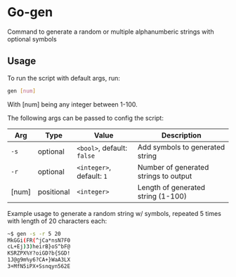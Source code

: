 # Go-gen

Command to generate a random or multiple alphanumberic strings with optional symbols

## Usage

To run the script with default args, run:
```bash
gen [num]
```
With [num] being any integer between 1-100.

The following args can be passed to config the script:

| Arg   | Type       | Value                      | Description                           |
| ----- | ---------- | ---------------------------| ------------------------------------- |
| `-s`  | optional   | `<bool>`, default: `false` | Add symbols to generated string       |
| `-r`  | optional   | `<integer>`, default: `1`  | Number of generated strings to output |
| [num] | positional | `<integer>`                | Length of generated string (1-100)    |

Example usage to generate a random string w/ symbols, repeated 5 times with length of 20 characters each:
```bash
~$ gen -s -r 5 20
MkGGi(FR(^jCa*nsN7F0
cL+Ej)3)heirB}oS^bF@
KSRZPX%Y?oiGD?b{SGD!
1J@g9m%y6?CA+}WaA3LX
3+MfN5iPX+Ssnqyn562E
```
